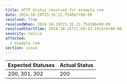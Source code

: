 ```yaml
---
title: HTTP Status resolved for example.com
date: 2024-10-29T23:35:21.754087+00:00
resolved: True
resolvedWhen: 2024-10-29T23:35:21.754100+00:00
resolvedStartTime: 2024-10-25T21:09:43.191474+00:00
severity: notice
affected:
  - example.com
section: issue
---
```


| Expected Statuses | Actual Status  |
|-------------------|----------------|
| 200, 301, 302 | 200 |

